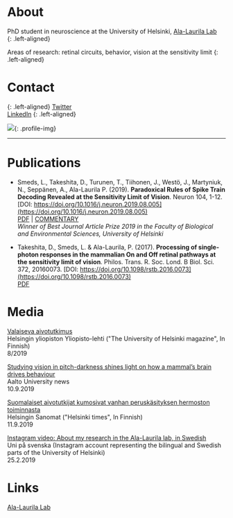 

# About 
PhD student in neuroscience at the University of Helsinki, [Ala-Laurila Lab](http://ala-laurila.biosci.helsinki.fi/#home)  
{: .left-aligned}

Areas of research: retinal circuits, behavior, vision at the sensitivity limit
{: .left-aligned}

# Contact
{: .left-aligned}
[Twitter](https://twitter.com/linasmeds)  
[LinkedIn](https://www.linkedin.com/in/linasmeds/)
{: .left-aligned}

![](https://linasmeds.github.io/assets/images/DSCF8694bw_edit1.png){: .profile-img}

* * *

# Publications
* Smeds, L., Takeshita, D., Turunen, T., Tiihonen, J., Westö, J., Martyniuk, N., Seppänen, A., Ala-Laurila P. (2019). **Paradoxical Rules of Spike Train Decoding Revealed at the Sensitivity Limit of Vision**. Neuron 104, 1-12.
[DOI: https://doi.org/10.1016/j.neuron.2019.08.005](https://doi.org/10.1016/j.neuron.2019.08.005)  
[PDF](http://ala-laurila.biosci.helsinki.fi/content/refs/smedsetal2019+supplement.pdf) | [COMMENTARY](http://ala-laurila.biosci.helsinki.fi/content/refs/qiu_euler_2019_retinal_circuits_for_seeing_in_the_dark.pdf)  
*Winner of Best Journal Article Prize 2019 in the Faculty of Biological and Environmental Sciences, University of Helsinki*

* Takeshita, D., Smeds, L. & Ala-Laurila, P. (2017). **Processing of single-photon responses in the mammalian On and Off retinal pathways at the sensitivity limit of vision**. Philos. Trans. R. Soc. Lond. B Biol. Sci. 372, 20160073.
[DOI: https://doi.org/10.1098/rstb.2016.0073](https://doi.org/10.1098/rstb.2016.0073)  
[PDF](http://ala-laurila.biosci.helsinki.fi/content/refs/takeshita_et_al_2017.pdf)

# Media  
[Valaiseva aivotutkimus](http://ala-laurila.biosci.helsinki.fi/content/media/yo8_valaiseva_aivotutkimus.pdf)  
Helsingin yliopiston Yliopisto-lehti ("The University of Helsinki magazine", In Finnish)  
8/2019

[Studying vision in pitch-darkness shines light on how a mammal’s brain drives behaviour](https://www.aalto.fi/en/news/studying-vision-in-pitch-darkness-shines-light-on-how-a-mammals-brain-drives-behaviour)   
Aalto University news   
10.9.2019

[Suomalaiset aivotutkijat kumosivat vanhan peruskäsityksen hermoston toiminnasta](https://www.hs.fi/tiede/art-2000006235484.html)    
Helsingin Sanomat ("Helsinki times", In Finnish)  
11.9.2019  

[Instagram video: About my research in the Ala-Laurila lab, in Swedish](https://www.instagram.com/p/BuTrEKfgu2q/?utm_source=ig_share_sheet&igshid=18lmk0nu9q7gr)    
Uni på svenska (Instagram account representing the bilingual and Swedish parts of the University of Helsinki)  
25.2.2019   

# Links
[Ala-Laurila Lab](http://ala-laurila.biosci.helsinki.fi/#home)


